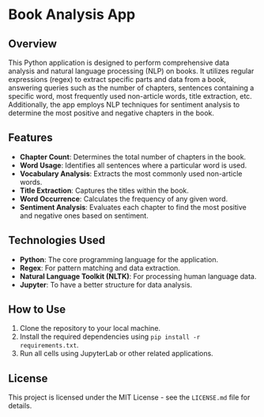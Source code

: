# Book Analysis App

## Overview
This Python application is designed to perform comprehensive data analysis and natural language processing (NLP) on books. It utilizes regular expressions (regex) to extract specific parts and data from a book, answering queries such as the number of chapters, sentences containing a specific word, most frequently used non-article words, title extraction, etc. Additionally, the app employs NLP techniques for sentiment analysis to determine the most positive and negative chapters in the book.

## Features
- **Chapter Count**: Determines the total number of chapters in the book.
- **Word Usage**: Identifies all sentences where a particular word is used.
- **Vocabulary Analysis**: Extracts the most commonly used non-article words.
- **Title Extraction**: Captures the titles within the book.
- **Word Occurrence**: Calculates the frequency of any given word.
- **Sentiment Analysis**: Evaluates each chapter to find the most positive and negative ones based on sentiment.

## Technologies Used
- **Python**: The core programming language for the application.
- **Regex**: For pattern matching and data extraction.
- **Natural Language Toolkit (NLTK)**: For processing human language data.
- **Jupyter**: To have a better structure for data analysis.

## How to Use
1. Clone the repository to your local machine.
2. Install the required dependencies using `pip install -r requirements.txt`.
3. Run all cells using JupyterLab or other related applications.

## License
This project is licensed under the MIT License - see the `LICENSE.md` file for details.
